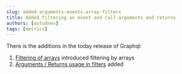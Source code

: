 ```yaml
---
slug: added-arguments-events-array-filters
title: Added filtering on event and call arguments and returns
authors: [astudnev]
tags: [metrics]
---
```


There is the additions in the today release of Graphql:

1. [Filtering of arrays](/docs/graphql/filters/#array-filter-types) introduced filtering by arrays
2. [Arguments / Returns usage in filters](/docs/evm/arguments/#filters-on-arguments) added
